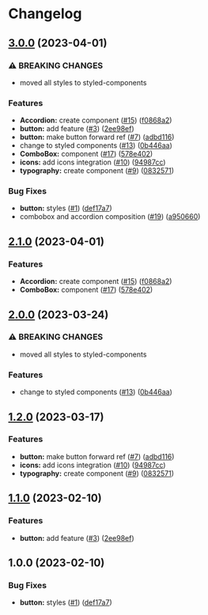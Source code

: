 # Changelog

## [3.0.0](https://github.com/yonatanAiz/design-system-library/compare/v2.1.0...v3.0.0) (2023-04-01)


### ⚠ BREAKING CHANGES

* moved all styles to styled-components

### Features

* **Accordion:** create component ([#15](https://github.com/yonatanAiz/design-system-library/issues/15)) ([f0868a2](https://github.com/yonatanAiz/design-system-library/commit/f0868a2c1607a6f1cb0ebe33974da0d67b94a7e9))
* **button:** add feature ([#3](https://github.com/yonatanAiz/design-system-library/issues/3)) ([2ee98ef](https://github.com/yonatanAiz/design-system-library/commit/2ee98ef50f41865a067879b989e4be292b8dd311))
* **button:** make button forward ref ([#7](https://github.com/yonatanAiz/design-system-library/issues/7)) ([adbd116](https://github.com/yonatanAiz/design-system-library/commit/adbd116d3028e40afb29784490d7d2d15090d9b6))
* change to styled components ([#13](https://github.com/yonatanAiz/design-system-library/issues/13)) ([0b446aa](https://github.com/yonatanAiz/design-system-library/commit/0b446aa1d181881785802e31c72edfe7ce228ac6))
* **ComboBox:** component ([#17](https://github.com/yonatanAiz/design-system-library/issues/17)) ([578e402](https://github.com/yonatanAiz/design-system-library/commit/578e4027127a887c3d63505f4059c9d4948ef7fa))
* **icons:** add icons integration ([#10](https://github.com/yonatanAiz/design-system-library/issues/10)) ([94987cc](https://github.com/yonatanAiz/design-system-library/commit/94987cc42bc5c54f3a79565585a49584e464c834))
* **typography:** create component ([#9](https://github.com/yonatanAiz/design-system-library/issues/9)) ([0832571](https://github.com/yonatanAiz/design-system-library/commit/0832571ac5f09d2d1ab903fc67c96c356e742eeb))


### Bug Fixes

* **button:** styles ([#1](https://github.com/yonatanAiz/design-system-library/issues/1)) ([def17a7](https://github.com/yonatanAiz/design-system-library/commit/def17a700714fa3792a17b0c97c49d132e525334))
* combobox and accordion composition ([#19](https://github.com/yonatanAiz/design-system-library/issues/19)) ([a950660](https://github.com/yonatanAiz/design-system-library/commit/a9506603a547d936d32e00001c0c6df05067d54b))

## [2.1.0](https://github.com/yonatanAiz/design-system-library/compare/v2.0.0...v2.1.0) (2023-04-01)


### Features

* **Accordion:** create component ([#15](https://github.com/yonatanAiz/design-system-library/issues/15)) ([f0868a2](https://github.com/yonatanAiz/design-system-library/commit/f0868a2c1607a6f1cb0ebe33974da0d67b94a7e9))
* **ComboBox:** component ([#17](https://github.com/yonatanAiz/design-system-library/issues/17)) ([578e402](https://github.com/yonatanAiz/design-system-library/commit/578e4027127a887c3d63505f4059c9d4948ef7fa))

## [2.0.0](https://github.com/yonatanAiz/design-system-library/compare/v1.2.0...v2.0.0) (2023-03-24)


### ⚠ BREAKING CHANGES

* moved all styles to styled-components

### Features

* change to styled components ([#13](https://github.com/yonatanAiz/design-system-library/issues/13)) ([0b446aa](https://github.com/yonatanAiz/design-system-library/commit/0b446aa1d181881785802e31c72edfe7ce228ac6))

## [1.2.0](https://github.com/yonatanAiz/design-system-library/compare/v1.1.0...v1.2.0) (2023-03-17)


### Features

* **button:** make button forward ref ([#7](https://github.com/yonatanAiz/design-system-library/issues/7)) ([adbd116](https://github.com/yonatanAiz/design-system-library/commit/adbd116d3028e40afb29784490d7d2d15090d9b6))
* **icons:** add icons integration ([#10](https://github.com/yonatanAiz/design-system-library/issues/10)) ([94987cc](https://github.com/yonatanAiz/design-system-library/commit/94987cc42bc5c54f3a79565585a49584e464c834))
* **typography:** create component ([#9](https://github.com/yonatanAiz/design-system-library/issues/9)) ([0832571](https://github.com/yonatanAiz/design-system-library/commit/0832571ac5f09d2d1ab903fc67c96c356e742eeb))

## [1.1.0](https://github.com/yonatanAiz/design-system-library/compare/v1.0.0...v1.1.0) (2023-02-10)


### Features

* **button:** add feature ([#3](https://github.com/yonatanAiz/design-system-library/issues/3)) ([2ee98ef](https://github.com/yonatanAiz/design-system-library/commit/2ee98ef50f41865a067879b989e4be292b8dd311))

## 1.0.0 (2023-02-10)


### Bug Fixes

* **button:** styles ([#1](https://github.com/yonatanAiz/design-system-library/issues/1)) ([def17a7](https://github.com/yonatanAiz/design-system-library/commit/def17a700714fa3792a17b0c97c49d132e525334))
